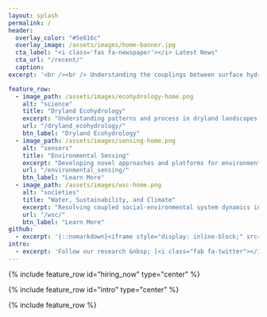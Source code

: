 ```yaml
---
layout: splash
permalink: /
header:
  overlay_color: "#5e616c"
  overlay_image: /assets/images/home-banner.jpg
  cta_label: "<i class='fas fa-newspaper'></i> Latest News"
  cta_url: "/recent/"
  caption:
excerpt: '<br /><br /> Understanding the couplings between surface hydrology, vegetation dynamics, and ecosystem services in drylands.<br /> <small><a href="http://bren.ucsb.edu/">Bren School</a> | <a href="http://geog.ucsb.edu">Dept. of Geography</a> | <a href="http://eri.ucsb.edu">Earth Research Institute</a> | <a href="http://www.ucsb.edu">UCSB</a></small><br /><br />'

feature_row:
  - image_path: /assets/images/ecohydrology-home.png
    alt: "science"
    title: "Dryland Ecohydrology"
    excerpt: "Understanding patterns and process in dryland landscapes."
    url: "/dryland_ecohydrology/"
    btn_label: "Dryland Ecohydrology"
  - image_path: /assets/images/sensing-home.png
    alt: "sensors"
    title: "Environmental Sensing"
    excerpt: "Developing novel approaches and platforms for environmental observations."
    url: "/environmental_sensing/"
    btn_label: "Learn More"
  - image_path: /assets/images/wsc-home.png
    alt: "societies"
    title: "Water, Sustainability, and Climate"
    excerpt: "Resolving coupled social-environmental system dynamics in subsistence agriculture"
    url: "/wsc/"
    btn_label: "Learn More"
github:
  - excerpt: '{::nomarkdown}<iframe style="display: inline-block;" src="https://ghbtns.com/github-btn.html?user=mmistakes&repo=minimal-mistakes&type=star&count=true&size=large" frameborder="0" scrolling="0" width="160px" height="30px"></iframe> <iframe style="display: inline-block;" src="https://ghbtns.com/github-btn.html?user=mmistakes&repo=minimal-mistakes&type=fork&count=true&size=large" frameborder="0" scrolling="0" width="158px" height="30px"></iframe>{:/nomarkdown}'
intro:
  - excerpt: 'Follow our research &nbsp; [<i class="fab fa-twitter"></i> @WAVESatUCSB](https://twitter.com/WAVESatUCSB){: .btn .btn--twitter}'
---
```


{% include feature_row id="hiring_now" type="center" %}

{% include feature_row id="intro" type="center" %}

{% include feature_row %}
